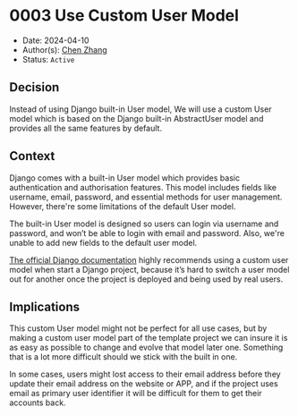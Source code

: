 # 0003 Use Custom User Model

- Date: 2024-04-10
- Author(s): [Chen Zhang][chen]
- Status: `Active`

## Decision

Instead of using Django built-in User model, We will use a custom User model which
is based on the Django built-in AbstractUser model and provides all the same features
by default.

## Context

Django comes with a built-in User model which provides basic authentication and 
authorisation features. This model includes fields like username, email, password,
and essential methods for user management. However, there're some limitations of
the default User model.

The built-in User model is designed so users can login via username and password,
and won’t be able to login with email and password. Also, we're unable to add new
fields to the default user model.

[The official Django documentation][document] highly recommends using a custom user
model when start a Django project, because it’s hard to switch a user model out for
another once the project is deployed and being used by real users.

## Implications

This custom User model might not be perfect for all use cases,  but by making a custom
user model part of the template project we can insure it is as easy as possible to
change and evolve that model later one. Something that is a lot more difficult should
we stick with the built in one.

In some cases, users might lost access to their email address before they update their
email address on the website or APP, and if the project uses email as primary user identifier
it will be difficult for them to get their accounts back.

<!-- Links -->
[chen]: mailto:chen.zhang@ackama.com
[document]: https://docs.djangoproject.com/en/5.0/topics/auth/customizing/#using-a-custom-user-model-when-starting-a-project
